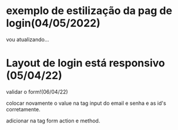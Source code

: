 exemplo de estilização da pag de login(04/05/2022)
===========================

vou atualizando...


Layout de login está responsivo (05/04/22)
===================================
validar o form!(06/04/22)

 colocar novamente o value na tag input do email e senha  e as id's corretamente.
 
 adicionar na tag form action e method.

